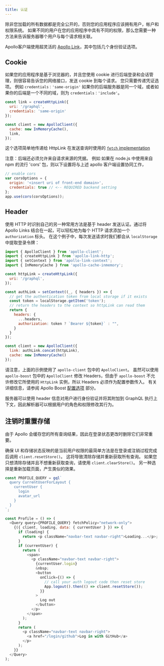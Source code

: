 ```yaml
---
title: 认证
---
```


除非您加载的所有数据都是完全公开的，否则您的应用程序应该拥有用户，帐户和权限系统。 如果不同的用户在您的应用程序中具有不同的权限，那么您需要一种方法来告诉服务器哪个用户与每个请求相关联。

Apollo客户端使用超灵活的 [Apollo Link](/docs/link)，其中包括几个身份验证选项。


## Cookie

如果您的应用程序是基于浏览器的，并且您使用 cookie 进行后端登录和会话管理，则很容易告诉您的网络接口，发送 cookie 到每个请求。 您只需要传递凭证选项。 例如 `credentials：'same-origin'` 如果你的后端服务器是同一个域，或者如果你的后端是一个不同的域，则为 `credentials：'include'`。

```js
const link = createHttpLink({
  uri: '/graphql',
  credentials: 'same-origin'
});

const client = new ApolloClient({
  cache: new InMemoryCache(),
  link,
});
```

这个选项简单地传递给 HttpLink 在发送查询时使用的 [`fetch` implementation](https://github.com/github/fetch)

注意：后端还必须允许来自请求来源的凭据。 例如 如果在 node.js 中使用来自 npm 的流行 'cors' 包，则以下设置将与上述 apollo 客户端设置协同工作，
```js
// enable cors
var corsOptions = {
  origin: '<insert uri of front-end domain>',
  credentials: true // <-- REQUIRED backend setting
};
app.use(cors(corsOptions));
```
## Header

使用 HTTP 时识别自己的另一种常用方法是基于 header 发送认证。通过将 Apollo Links 结合在一起，可以轻松地为每个 HTTP 请求添加一个 `authorization` 标头。 在这个例子中，每次发送请求时我们都会从 `localStorage` 中提取登录令牌：

```js
import { ApolloClient } from 'apollo-client';
import { createHttpLink } from 'apollo-link-http';
import { setContext } from 'apollo-link-context';
import { InMemoryCache } from 'apollo-cache-inmemory';

const httpLink = createHttpLink({
  uri: '/graphql',
});

const authLink = setContext((_, { headers }) => {
  // get the authentication token from local storage if it exists
  const token = localStorage.getItem('token');
  // return the headers to the context so httpLink can read them
  return {
    headers: {
      ...headers,
      authorization: token ? `Bearer ${token}` : "",
    }
  }
});

const client = new ApolloClient({
  link: authLink.concat(httpLink),
  cache: new InMemoryCache()
});
```

请注意，上面的示例使用了 `apollo-client` 包中的 `ApolloClient`。 虽然可以使用 `apollo-boost` 包中的 `ApolloClient` 修改 Headers，但由于 `apollo-boost` 不允许修改它所使用的 `HttpLink` 实例，所以 Headers 必须作为配置参数传入。 有关详细信息，请参阅 Apollo Boost [配置选项](../essentials/get-started.html#configuration) 部分。

服务器可以使用 header 信息对用户进行身份验证并将其附加到 GraphQL 执行上下文，因此解析器可以根据用户的角色和权限修改其行为。

<h2 id="login-logout">注销时重置存储</h2>

由于 Apollo 会缓存您的所有查询结果，因此在登录状态更改时删除它们非常重要。

确保 UI 和存储状态反映的是当前用户权限的最简单方法是在登录或注销过程完成后调用 `client.resetStore()`。 这将导致清除存储并重新获取所有查询。 如果您只想清除存储并且不想重新获取查询，请使用 `client.clearStore()`。 另一种选择是重新加载页面，产生类似的效果。


```js
const PROFILE_QUERY = gql`
  query CurrentUserForLayout {
    currentUser {
      login
      avatar_url
    }
  }
`;

const Profile = () => (
  <Query query={PROFILE_QUERY} fetchPolicy="network-only">
    {({ client, loading, data: { currentUser } }) => {
      if (loading) {
        return <p className="navbar-text navbar-right">Loading...</p>;
      }
      if (currentUser) {
        return (
          <span>
            <p className="navbar-text navbar-right">
              {currentUser.login}
              &nbsp;
              <button
                onClick={() => {
                  // call your auth logout code then reset store
                  App.logout().then(() => client.resetStore());
                }}
              >
                Log out
              </button>
            </p>
          </span>
        );
      }
      return (
        <p className="navbar-text navbar-right">
          <a href="/login/github">Log in with GitHub</a>
        </p>
      );
    }}
  </Query>
);
```
